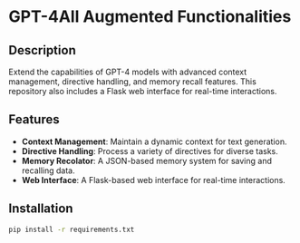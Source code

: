 # GPT-4All Augmented Functionalities

## Description
Extend the capabilities of GPT-4 models with advanced context management, directive handling, and memory recall features. This repository also includes a Flask web interface for real-time interactions.

## Features
- **Context Management**: Maintain a dynamic context for text generation.
- **Directive Handling**: Process a variety of directives for diverse tasks.
- **Memory Recolator**: A JSON-based memory system for saving and recalling data.
- **Web Interface**: A Flask-based web interface for real-time interactions.

## Installation
```bash
pip install -r requirements.txt
